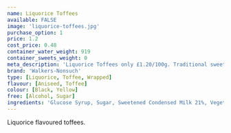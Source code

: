 ```yaml
---
name: Liquorice Toffees
available: FALSE
image: 'liquorice-toffees.jpg'
purchase_option: 1
price: 1.2
cost_price: 0.48
container_water_weight: 919
container_sweets_weight: 0
meta_description: 'Liquorice Toffees only £1.20/100g. Traditional sweets and more at Humbugs Confectionery Store. Specialists in satisfying your sweet tooth!'
brand: 'Walkers-Nonsuch'
type: [Liquorice, Toffee, Wrapped]
flavour: [Aniseed, Toffee]
colour: [Black, Yellow]
free: [Alcohol, Sugar]
ingredients: 'Glucose Syrup, Sugar, Sweetened Condensed Milk 21%, Vegetable Oil (Palm Oil), Black Treacle 5%, Natural Colour (Vegetable Carbon), Liquorice Extract 0.7%, Salt, Emulsifier (E471), Oil of Aniseed.'
---
```

Liquorice flavoured toffees.